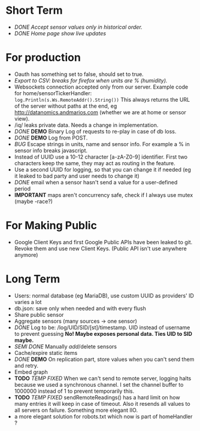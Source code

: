 # Short Term

- _DONE_ _Accept sensor values only in historical order._
- _DONE_ _Home page show live updates_

# For production

- Oauth has something set to false, should set to true.
- _Export to CSV: breaks for firefox when units are % (humidity)._
- Websockets connection accepted only from our server. Example code for home/sensorTickerHandler:
  `log.Println(s.Ws.RemoteAddr().String())`
  This always returns the URL of the server without paths at the end, eg http://datanomics.andmarios.com (whether we are at home or sensor view).
- /iq/<sensor> leaks private data. Needs a change in implementation.
- _DONE_ **DEMO** Binary Log of requests to re-play in case of db loss.
- _DONE_ **DEMO** Log from POST.
- _BUG_ Escape strings in units, name and sensor info. For example a % in sensor info breaks javascript.
- Instead of UUID use a 10-12 character [a-zA-Z0-9] identifier. First two characters keep the same, they may act as routing in the feature.
- Use a second UUID for logging, so that you can change it if needed (eg it leaked to bad party and user needs to change it)
- _DONE_ email when a sensor hasn't send a value for a user-defined period
-  **IMPORTANT** maps aren't concurrency safe, check if I always use mutex (maybe -race?)

# For Making Public

- Google Client Keys and first Google Public APIs have been leaked to git. Revoke them and use new Client Keys. (Public API isn't use anywhere anymore)


# Long Term

- Users: normal database (eg MariaDB), use custom UUID as providers' ID varies a lot
- db.json: save only when needed and with every flush
- Share public sensor
- Aggregate sensors (many sources -> one sensor)
- _DONE_ Log to be: /log/UID/SID/[st]/timestamp. UID instead of username to prevent guessing **No! Maybe exposes personal data. Ties UID to SID maybe.**
- _SEMI DONE_ Manually _add_/delete sensors
- Cache/expire static items
- _DONE_ **DEMO** On replication part, store values when you can't send them and retry.
- Embed graph
-  **TODO** _TEMP FIXED_ When we can't send to remote server, logging halts because we used a synchronous channel. I set the channel buffer to 1000000 instead of 1 to prevent temporarily this.
-  **TODO** _TEMP FIXED_ sendRemoteReadings() has a hard limit on how many entries it will keep in case of timeout. Also it resends all values to all servers on failure. Something more elegant IIO.
- a more elegant solution for robots.txt which now is part of homeHandler ?
